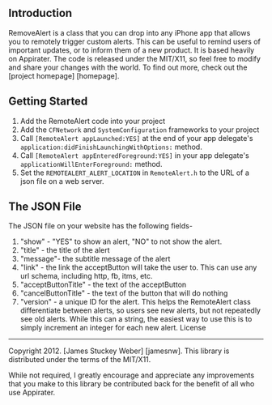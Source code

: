 Introduction
------------
RemoveAlert is a class that you can drop into any iPhone app that allows you to remotely trigger custom alerts. This can be useful to remind users of important updates, or to inform them of a new product. It is based heavily on Appirater.  The code is released under the MIT/X11, so feel free to modify and share your changes with the world. To find out more, check out the [project homepage] [homepage].

Getting Started
---------------
1. Add the RemoteAlert code into your project
2. Add the `CFNetwork` and `SystemConfiguration` frameworks to your project
3. Call `[RemoteAlert appLaunched:YES]` at the end of your app delegate's `application:didFinishLaunchingWithOptions:` method.
4. Call `[RemoteAlert appEnteredForeground:YES]` in your app delegate's `applicationWillEnterForeground:` method.
5. Set the `REMOTEALERT_ALERT_LOCATION` in `RemoteAlert.h` to the URL of a json file on a web server.

The JSON File
-------------
The JSON file on your website has the following fields-
1. "show" - "YES" to show an alert, "NO" to not show the alert.
2. "title" - the title of the alert
3. "message"- the subtitle message of the alert
4. "link" - the link the acceptButton will take the user to. This can use any url schema, including http, fb, itms, etc.
5. "acceptButtonTitle" - the text of the acceptButton
6. "cancelButtonTitle" - the text of the button that will do nothing
7. "version" - a unique ID for the alert. This helps the RemoteAlert class differentiate between alerts, so users see new alerts, but not repeatedly see old alerts. While this can a string, the easiest way to use this is to simply increment an integer for each new alert.
License
-------
Copyright 2012. [James Stuckey Weber] [jamesnw].
This library is distributed under the terms of the MIT/X11.

While not required, I greatly encourage and appreciate any improvements that you make
to this library be contributed back for the benefit of all who use Appirater.


